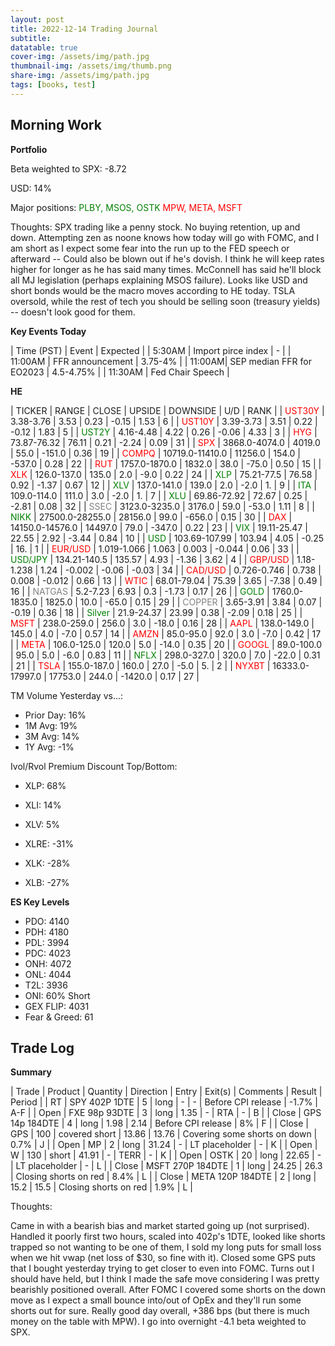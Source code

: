 ```yaml
---
layout: post
title: 2022-12-14 Trading Journal 
subtitle: 
datatable: true
cover-img: /assets/img/path.jpg
thumbnail-img: /assets/img/thumb.png
share-img: /assets/img/path.jpg
tags: [books, test]
---
```



## Morning Work


**Portfolio**

Beta weighted to SPX: -8.72

USD: 14%

Major positions:  <span style="color:green">PLBY, MSOS, OSTK</span><span style="color:red">  MPW, META, MSFT</span>

Thoughts: SPX trading like a penny stock.  No buying retention, up and down.  Attempting zen as noone knows how today will go with FOMC, and I am short as I expect some fear into the run up to the FED speech or afterward -- Could also be blown out if he's dovish.  I think he will keep rates higher for longer as he has said many times.  McConnell has said he'll block all MJ legislation (perhaps explaining MSOS failure).  Looks like USD and short bonds would be the macro moves according to HE today.  TSLA oversold, while the rest of tech you should be selling soon (treasury yields) -- doesn't look good for them.


**Key Events Today**

| Time (PST) | Event | Expected |
| 5:30AM | Import pirce index | - |
| 11:00AM | FFR announcement | 3.75-4% |
| 11:00AM| SEP median FFR for EO2023 | 4.5-4.75% |
| 11:30AM | Fed Chair Speech |


**HE**

<div class="datatable-begin"></div>

| TICKER | RANGE | CLOSE | UPSIDE | DOWNSIDE | U/D | RANK |
| <span style="color:red">UST30Y</span>	| 3.38-3.76 | 3.53 | 0.23 | -0.15 | 1.53 | 6 |
| <span style="color:red">UST10Y</span>	| 3.39-3.73 | 3.51 | 0.22 | -0.12 | 1.83 | 5 |
| <span style="color:green">UST2Y</span>	| 4.16-4.48 | 4.22 | 0.26 | -0.06 | 4.33 | 3 |
| <span style="color:red">HYG</span>	| 73.87-76.32 | 76.11 | 0.21 | -2.24 | 0.09 | 31 |
| <span style="color:red">SPX</span>	| 3868.0-4074.0 | 4019.0 | 55.0 | -151.0 | 0.36 | 19 |
| <span style="color:red">COMPQ</span>	| 10719.0-11410.0 | 11256.0 | 154.0 | -537.0 | 0.28 | 22 |
| <span style="color:red">RUT</span>	| 1757.0-1870.0 | 1832.0 | 38.0 | -75.0 | 0.50 | 15 |
| <span style="color:red">XLK</span>	| 126.0-137.0 | 135.0 | 2.0 | -9.0 | 0.22 | 24 |
| <span style="color:green">XLP</span>	| 75.21-77.5 | 76.58 | 0.92 | -1.37 | 0.67 | 12 |
| <span style="color:green">XLV</span>	| 137.0-141.0 | 139.0 | 2.0 | -2.0 | 1. | 9 |
| <span style="color:green">ITA</span>	| 109.0-114.0 | 111.0 | 3.0 | -2.0 | 1. | 7 |
| <span style="color:green">XLU</span>	| 69.86-72.92 | 72.67 | 0.25 | -2.81 | 0.08 | 32 |
| <span style="color:grey">SSEC</span>	| 3123.0-3235.0 | 3176.0 | 59.0 | -53.0 | 1.11 | 8 |
| <span style="color:green">NIKK</span>	| 27500.0-28255.0 | 28156.0 | 99.0 | -656.0 | 0.15 | 30 |
| <span style="color:red">DAX</span>	| 14150.0-14576.0 | 14497.0 | 79.0 | -347.0 | 0.22 | 23 |
| <span style="color:green">VIX</span>	| 19.11-25.47 | 22.55 | 2.92 | -3.44 | 0.84 | 10 |
| <span style="color:green">USD</span>	| 103.69-107.99 | 103.94 | 4.05 | -0.25 | 16. | 1 |
| <span style="color:red">EUR/USD</span>	| 1.019-1.066 | 1.063 | 0.003 | -0.044 | 0.06 | 33 |
| <span style="color:green">USD/JPY</span>	| 134.21-140.5 | 135.57 | 4.93 | -1.36 | 3.62 | 4 |
| <span style="color:red">GBP/USD</span>	| 1.18-1.238 | 1.24 | -0.002 | -0.06 | -0.03 | 34 |
| <span style="color:red">CAD/USD</span>	| 0.726-0.746 | 0.738 | 0.008 | -0.012 | 0.66 | 13 |
| <span style="color:red">WTIC</span>	| 68.01-79.04 | 75.39 | 3.65 | -7.38 | 0.49 | 16 |
| <span style="color:grey">NATGAS</span>	| 5.2-7.23 | 6.93 | 0.3 | -1.73 | 0.17 | 26 |
| <span style="color:green">GOLD</span>	| 1760.0-1835.0 | 1825.0 | 10.0 | -65.0 | 0.15 | 29 |
| <span style="color:grey">COPPER</span>	| 3.65-3.91 | 3.84 | 0.07 | -0.19 | 0.36 | 18 |
| <span style="color:green">Silver</span>	| 21.9-24.37 | 23.99 | 0.38 | -2.09 | 0.18 | 25 |
| <span style="color:red">MSFT</span>	| 238.0-259.0 | 256.0 | 3.0 | -18.0 | 0.16 | 28 |
| <span style="color:red">AAPL</span>	| 138.0-149.0 | 145.0 | 4.0 | -7.0 | 0.57 | 14 |
| <span style="color:red">AMZN</span>	| 85.0-95.0 | 92.0 | 3.0 | -7.0 | 0.42 | 17 |
| <span style="color:red">META</span>	| 106.0-125.0 | 120.0 | 5.0 | -14.0 | 0.35 | 20 |
| <span style="color:red">GOOGL</span>	| 89.0-100.0 | 95.0 | 5.0 | -6.0 | 0.83 | 11 |
| <span style="color:green">NFLX</span>	| 298.0-327.0 | 320.0 | 7.0 | -22.0 | 0.31 | 21 |
| <span style="color:red">TSLA</span>	| 155.0-187.0 | 160.0 | 27.0 | -5.0 | 5. | 2 |
| <span style="color:red">NYXBT</span>	| 16333.0-17997.0 | 17753.0 | 244.0 | -1420.0 | 0.17 | 27 |


<div class="datatable-end"></div>

TM Volume Yesterday vs...: 

- Prior Day: 16%
- 1M Avg: 19%
- 3M Avg: 14%
- 1Y Avg: -1%

Ivol/Rvol Premium Discount Top/Bottom:

- XLP: 68%
- XLI: 14%
- XLV: 5%

- XLRE: -31%
- XLK: -28%
- XLB: -27%


**ES Key Levels**

- PDO:  4140
- PDH:  4180
- PDL:  3994
- PDC:  4023
- ONH:  4072
- ONL:  4044
- T2L:  3936
- ONI: 60% Short
- GEX FLIP:  4031
- Fear & Greed: 61

## Trade Log

**Summary**

| Trade | Product | Quantity | Direction | Entry | Exit(s) | Comments | Result | Period |
| RT | SPY 402P 1DTE | 5 | long | - | - | Before CPI release | -1.7% | A-F |
| Open | FXE 98p 93DTE | 3 | long | 1.35 | - | RTA | - | B |
| Close | GPS 14p 184DTE | 4 | long | 1.98 | 2.14 | Before CPI release | 8% | F |
| Close | GPS | 100 | covered short | 13.86 | 13.76 | Covering some shorts on down | 0.7% | J |
| Open | MP | 2 | long | 31.24 | - | LT placeholder | - | K |
| Open | W | 130 | short | 41.91 | - | TERR | - | K |
| Open | OSTK | 20 | long | 22.65 | - | LT placeholder | - | L |
| Close | MSFT 270P 184DTE | 1 | long | 24.25 | 26.3 | Closing shorts on red | 8.4% | L |
| Close | META 120P 184DTE | 2 | long | 15.2 | 15.5 | Closing shorts on red | 1.9% | L |



Thoughts:

Came in with a bearish bias and market started going up (not surprised).  Handled it poorly first two hours, scaled into 402p's 1DTE, looked like shorts trapped so not wanting to be one of them, I sold my long puts for small loss when we hit vwap (net loss of $30, so fine with it).  Closed some GPS puts that I bought yesterday trying to get closer to even into FOMC.  Turns out I should have held, but I think I made the safe move considering I was pretty bearishly positioned overall.  After FOMC I covered some shorts on the down move as I expect a small bounce into/out of OpEx and they'll run some shorts out for sure.  Really good day overall, +386 bps (but there is much money on the table with MPW).  I go into overnight -4.1 beta weighted to SPX.
 
